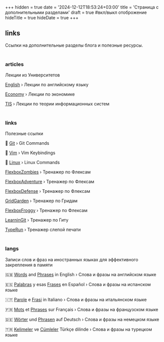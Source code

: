 +++
hidden = true
date = '2024-12-12T18:53:24+03:00'
title = 'Страница с дополнительными разделами'
draft = true  #вкл/выкл отоброжение
hideTitle = true 
hideDate = true
+++

<div>
<h2 class="mt5">
    links
</h2>
<p>
Ссылки на дополнительные разделы блога и 
полезные ресурсы.
</p>
<h3 class="mt2" style="padding-top: 20px;">articles</h3>
<p>
Лекции из Университетов
</p>
<p>
<a href="/english/">English</a> &rsaquo; Лекции по английскому языку
</p>
<p>
<a href="/economy/">Economy</a> &rsaquo; Лекции по экономике
</p>
<p>
<a href="/tis/">TIS</a> &rsaquo; Лекции по теории информационных
систем
</p>
<h3 class="mt2" style="padding-top: 20px;">links</h3>
<p>
Полезные ссылки
</p>
<p>
📌 <a href="/gitbook/">Git</a> &rsaquo; Git Commands
</p>
<p>
📌 <a href="/vimbook/">Vim</a> &rsaquo; Vim Keybindings
</p>
<p>
📌 <a href="/linux/">Linux</a> &rsaquo; Linux Commands
</p>
<p>
<a href="https://mastery.games/flexboxzombies/" target="_blank">FlexboxZombies</a> &rsaquo; Тренажер по Флексам
</p>
<p>
<a href="https://codingfantasy.com/games/flexboxadventure/play" target="_blank">FlexboxAdventure</a> &rsaquo; Тренажер по Флексам
</p>
<p>
<a href="http://www.flexboxdefense.com/" target="_blank">FlexboxDefense</a> &rsaquo; Тренажер по Флексам
</p>
<p>
<a href="https://cssgridgarden.com" target="_blank">GridGarden</a> &rsaquo; Тренажер по Гридам
</p>
<p>
<a href="https://flexboxfroggy.com/" target="_blank">FlexboxFroggy</a> &rsaquo; Тренажер по Флексам
</p>
<p>
<a href="https://learngitbranching.js.org" target="_blank">LearninGit</a> &rsaquo; Тренажер по Гиту
</p>
<p>
<a href="https://typerun.top" target="_blank">TypeRun</a> &rsaquo; Тренажер слепой печати
</p>
<h3 class="mt2" style="padding-top: 20px;">langs</h3>
<p>
Записи слов и фраз на иностранных языках для
эффективного закрепления в памяти
</p>
<p>
🇬🇧 <a href="/english_words/">Words</a> and <a href="/english_phrases/">
Phrases</a> in English &rsaquo; Слова и фразы на английском языке
</p>
<p>
🇪🇸 <a href="/espanol_palabras/">Palabras</a> y esas <a href="/espanol_frases/">Frases</a> en Español &rsaquo; Слова и фразы на испанском языке
</p>
<p>
🇮🇹 <a href="/parole_italiano/">Parole</a> e <a href="/frasi_italiano/">Frasi</a> in Italiano &rsaquo; Слова и фразы на итальянском языке
</p>
<p>
🇫🇷 <a href="/france_mots/">Mots</a> et <a href="/france_phrases/">Phrases</a> sur Français &rsaquo; Слова и фразы на французском языке
</p>
<p>
🇩🇪 <a href="/worten_deutsch/">Wörter</a> und <a href="/phrasen_deutsch/">Phrasen</a> auf Deutsch &rsaquo; Слова и фразы на немецком языке
</p>
<p>
🇹🇷 <a href="/kelimeler_turkey/">Kelimeler</a> ve <a href="/cumleler_turkey/">Сümleler</a> Türkçe dilinde &rsaquo; Слова и фразы на турецком языке
</p>
</div>